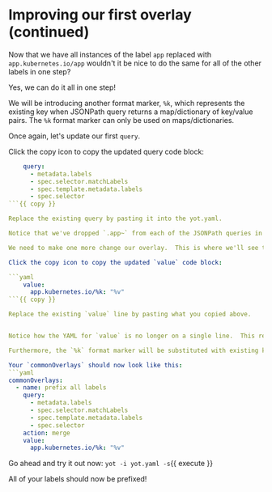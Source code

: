 # Improving our first overlay (continued)

Now that we have all instances of the label `app` replaced with `app.kubernetes.io/app` wouldn't it be nice to do the same for all of the other labels in one step?

Yes, we can do it all in one step!

We will be introducing another format marker, `%k`, which represents the existing key when JSONPath query returns a map/dictionary of key/value pairs.  The `%k` format marker can only be used on maps/dictionaries.

Once again, let's update our first `query`.

Click the copy icon to copy the updated query code block:

```yaml
    query:
      - metadata.labels
      - spec.selector.matchLabels
      - spec.template.metadata.labels
      - spec.selector
```{{ copy }}

Replace the existing query by pasting it into the yot.yaml.  

Notice that we've dropped `.app~` from each of the JSONPath queries in the list.

We need to make one more change our overlay.  This is where we'll see the `%k` format marker come into play.

Click the copy icon to copy the updated `value` code block:

```yaml
    value:
      app.kubernetes.io/%k: "%v"
```{{ copy }}

Replace the existing `value` line by pasting what you copied above.


Notice how the YAML for `value` is no longer on a single line.  This represents the updated value will be a map/dictionary.  

Furthermore, the `%k` format marker will be substituted with existing key, and the `%v` will be substituted with the existing value.  Since the data returned from our queries may have 1 or more keys, this update will apply to each of them automatically.

Your `commonOverlays` should now look like this:
```yaml
commonOverlays:
  - name: prefix all labels
    query:
      - metadata.labels
      - spec.selector.matchLabels
      - spec.template.metadata.labels
      - spec.selector
    action: merge
    value:
      app.kubernetes.io/%k: "%v"
```

Go ahead and try it out now:
`yot -i yot.yaml -s`{{ execute }}

All of your labels should now be prefixed!